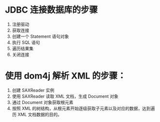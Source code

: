 # JDBC 连接数据库的步骤
1. 注册驱动
2. 获取连接
3. 创建一个 Statement 语句对象
4. 执行 SQL 语句
5. 遍历结果集
6. 关闭连接


# 使用 dom4j 解析 XML 的步骤：
1. 创建 SAXReader 实例
2. 使用 SAXReader 读取 XML 文档，生成 Document 对象
3. 通过 Document 对象获取根元素
4. 按照 XML 的树结构，从根元素开始逐级获取子元素以及对应的数据，达到遍历 XML 文档数据的目的。
